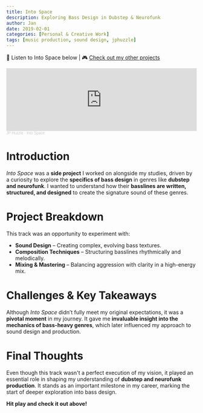 ```yaml
---
title: Into Space
description: Exploring Bass Design in Dubstep & Neurofunk
author: Jan
date: 2019-02-01
categories: [Personal & Creative Work]
tags: [music production, sound design, jphuzzle]
---
```

🎵 Listen to Into Space below | 🎮 [Check out my other projects](https://janhuss.github.io/categories/)

<iframe width="100%" height="166" scrolling="no" frameborder="no" allow="autoplay" src="https://w.soundcloud.com/player/?url=https%3A//api.soundcloud.com/tracks/415097445&color=%23ff5500&auto_play=false&hide_related=false&show_comments=true&show_user=true&show_reposts=false&show_teaser=true"></iframe><div style="font-size: 10px; color: #cccccc;line-break: anywhere;word-break: normal;overflow: hidden;white-space: nowrap;text-overflow: ellipsis; font-family: Interstate,Lucida Grande,Lucida Sans Unicode,Lucida Sans,Garuda,Verdana,Tahoma,sans-serif;font-weight: 100;"><a href="https://soundcloud.com/jphuzzle-1" title="JP Huzzle" target="_blank" style="color: #cccccc; text-decoration: none;">JP Huzzle</a> · <a href="https://soundcloud.com/jphuzzle-1/into-space" title="Into Space" target="_blank" style="color: #cccccc; text-decoration: none;">Into Space</a></div>

# Introduction

*Into Space* was a **side project** I worked on alongside my studies, driven by a curiosity to 
explore the **specifics of bass design** in genres like **dubstep and neurofunk**. I wanted to 
understand how their **basslines are written, structured, and designed** to create the signature 
sound of these genres.

# Project Breakdown

This track was an opportunity to experiment with:

- **Sound Design** – Creating complex, evolving bass textures.
- **Composition Techniques** – Structuring basslines rhythmically and melodically.
- **Mixing & Mastering** – Balancing aggression with clarity in a high-energy mix.

# Challenges & Key Takeaways

Although *Into Space* didn’t fully meet my original expectations, it was a **pivotal moment** in 
my journey. It gave me **invaluable insight into the mechanics of bass-heavy genres**, which later 
influenced my approach to sound design and production.

# Final Thoughts

Even though this track wasn't a perfect execution of my vision, it played an essential role in 
shaping my understanding of **dubstep and neurofunk production**. It stands as an important 
milestone in my career, marking the start of deeper exploration into bass design.

**Hit play and check it out above!**
